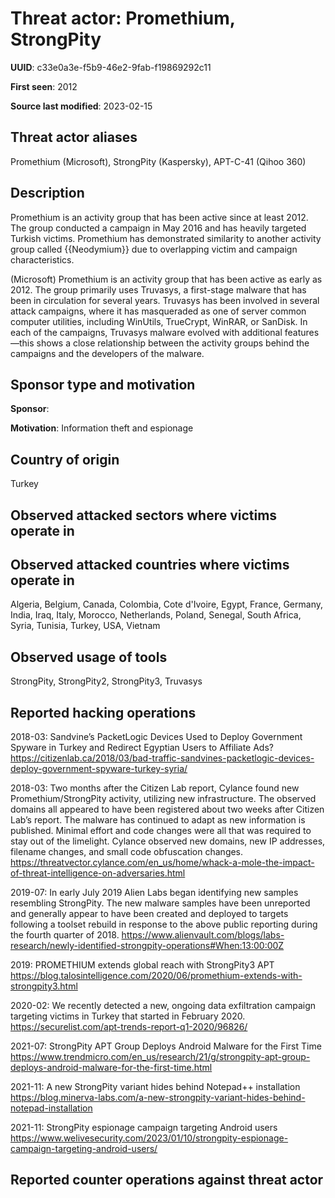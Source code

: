 # Threat actor: Promethium, StrongPity

**UUID**: c33e0a3e-f5b9-46e2-9fab-f19869292c11

**First seen**: 2012

**Source last modified**: 2023-02-15

## Threat actor aliases

Promethium (Microsoft), StrongPity (Kaspersky), APT-C-41 (Qihoo 360)

## Description

Promethium is an activity group that has been active since at least 2012. The group conducted a campaign in May 2016 and has heavily targeted Turkish victims. Promethium has demonstrated similarity to another activity group called {{Neodymium}} due to overlapping victim and campaign characteristics.

(Microsoft) Promethium is an activity group that has been active as early as 2012. The group primarily uses Truvasys, a first-stage malware that has been in circulation for several years. Truvasys has been involved in several attack campaigns, where it has masqueraded as one of server common computer utilities, including WinUtils, TrueCrypt, WinRAR, or SanDisk. In each of the campaigns, Truvasys malware evolved with additional features—this shows a close relationship between the activity groups behind the campaigns and the developers of the malware.

## Sponsor type and motivation

**Sponsor**: 

**Motivation**: Information theft and espionage


## Country of origin

Turkey

## Observed attacked sectors where victims operate in



## Observed attacked countries where victims operate in

Algeria, Belgium, Canada, Colombia, Cote d'Ivoire, Egypt, France, Germany, India, Iraq, Italy, Morocco, Netherlands, Poland, Senegal, South Africa, Syria, Tunisia, Turkey, USA, Vietnam

## Observed usage of tools

StrongPity, StrongPity2, StrongPity3, Truvasys

## Reported hacking operations

2018-03: Sandvine’s PacketLogic Devices Used to Deploy Government Spyware in Turkey and Redirect Egyptian Users to Affiliate Ads?
https://citizenlab.ca/2018/03/bad-traffic-sandvines-packetlogic-devices-deploy-government-spyware-turkey-syria/

2018-03: Two months after the Citizen Lab report, Cylance found new Promethium/StrongPity activity, utilizing new infrastructure. The observed domains all appeared to have been registered about two weeks after Citizen Lab’s report.  The malware has continued to adapt as new information is published. Minimal effort and code changes were all that was required to stay out of the limelight. Cylance observed new domains, new IP addresses, filename changes, and small code obfuscation changes.
https://threatvector.cylance.com/en_us/home/whack-a-mole-the-impact-of-threat-intelligence-on-adversaries.html

2019-07: In early July 2019 Alien Labs began identifying new samples resembling StrongPity. The new malware samples have been unreported and generally appear to have been created and deployed to targets following a toolset rebuild in response to the above public reporting during the fourth quarter of 2018.
https://www.alienvault.com/blogs/labs-research/newly-identified-strongpity-operations#When:13:00:00Z

2019: PROMETHIUM extends global reach with StrongPity3 APT
https://blog.talosintelligence.com/2020/06/promethium-extends-with-strongpity3.html

2020-02: We recently detected a new, ongoing data exfiltration campaign targeting victims in Turkey that started in February 2020.
https://securelist.com/apt-trends-report-q1-2020/96826/

2021-07: StrongPity APT Group Deploys Android Malware for the First Time
https://www.trendmicro.com/en_us/research/21/g/strongpity-apt-group-deploys-android-malware-for-the-first-time.html

2021-11: A new StrongPity variant hides behind Notepad++ installation
https://blog.minerva-labs.com/a-new-strongpity-variant-hides-behind-notepad-installation

2021-11: StrongPity espionage campaign targeting Android users
https://www.welivesecurity.com/2023/01/10/strongpity-espionage-campaign-targeting-android-users/

## Reported counter operations against threat actor





